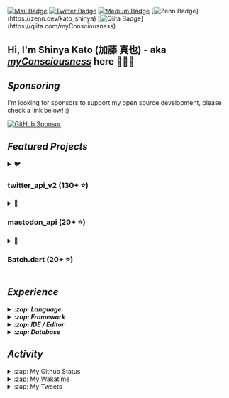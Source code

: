 [![Mail Badge](https://img.shields.io/badge/contact@shinyakato.dev-c14438?style=flat&logo=Gmail&logoColor=white&link=mailto:contact@shinyakato.dev)](mailto:contact@shinyakato.dev)
[![Twitter Badge](https://img.shields.io/badge/-@kato__shinya-1ca0f1?style=flat&labelColor=1ca0f1&logo=twitter&logoColor=white&link=https://twitter.com/kato__shinya)](https://twitter.com/kato__shinya)
[![Medium Badge](https://img.shields.io/badge/-@kato.shinya.dev-000000?style=flat&labelColor=000000&logo=medium&logoColor=white&link=https://medium.com/@kato.shinya.dev)](https://medium.com/@kato.shinya.dev)
[![Zenn Badge](https://img.shields.io/badge/-@kato_shinya-1ca0f1?style=flat&labelColor=1ca0f1&logo=zenn&logoColor=white&link=[https://medium.com/@kato.shinya.dev](https://zenn.dev/kato_shinya))](https://zenn.dev/kato_shinya)
[![Qiita Badge](https://img.shields.io/badge/-@kato_shinya-green?style=flat&labelColor=green&logo=qiita&logoColor=white&link=[https://qiita.com/myConsciousness](https://qiita.com/myConsciousness))](https://qiita.com/myConsciousness)

## Hi, I'm Shinya Kato (加藤 真也) - aka [**_myConsciousness_**](https://github.com/myConsciousness/) here 👋👨‍💻

## **_Sponsoring_**

I'm looking for sponsors to support my open source development, please check a link below! :)

[![GitHub Sponsor](https://img.shields.io/static/v1?label=Sponsor&message=%E2%9D%A4&logo=GitHub&color=ff69b4)](https://github.com/sponsors/myConsciousness)

## **_Featured Projects_**

<details>
  <summary>🐦 <b><h3>twitter_api_v2 (130+ ⭐)</h3></b></summary>
  <div>
    <p align="center">
      <a href="https://github.com/twitter-dart/twitter-api-v2">
        <img alt="twitter_api_v2" width="500px" src="https://user-images.githubusercontent.com/13072231/199728866-202b9742-d58e-4667-b046-e8096efd2339.png">
      </a>
    </p>
  </div>
  
  <h4><b>Highlights</b> ✨</h4>
  
✅ The **wrapper library** for **[Twitter API v2.0](https://developer.twitter.com/en/docs/twitter-api)**. </br>
✅ **Easily integrates** with the **Dart** & **Flutter** apps. </br>
✅ Provides response objects with a **guaranteed safe types.** </br>
✅ Supports **[all endpoints](https://developer.twitter.com/en/docs/api-reference-index)**. </br>
✅ Support **all request parameters and response fields**.</br>
✅ Supports **high-performance streaming** endpoints. </br>
✅ Supports **[expansions](https://developer.twitter.com/en/docs/twitter-api/expansions)** and **[fields](https://developer.twitter.com/en/docs/twitter-api/fields)** features. </br>
✅ **Well documented** and **well tested**.</br>
✅ Supports the powerful **automatic retry**.</br>
✅ Supports for **large media uploads** (image, gif, video).</br>
✅ Supports **safe and powerful paging** feature.

- [Repository](https://github.com/twitter-dart/twitter-api-v2)
- [Pub.dev](https://pub.dev/packages/twitter_api_v2)

</details>

<details>
  <summary>🦣 <b><h3>mastodon_api (20+ ⭐)</h3></b></summary>
  <div>
    <p align="center">
      <a href="https://github.com/mastodon-dart/mastodon-api">
        <img alt="twitter_api_v2" width="500px" src="https://user-images.githubusercontent.com/13072231/202892481-5b9c8a39-ef55-4dca-a912-e298beb635ca.png">
      </a>
    </p>
  </div>
 
  <h4><b>Highlights</b> ✨</h4>
  
✅ The **wrapper library** for **[Mastodon API](https://docs.joinmastodon.org/client/intro/)**. </br>
✅ **Easily integrates** with the **Dart** & **Flutter** apps. </br>
✅ Provides response objects with a **guaranteed safe types.** </br>
✅ **Well documented** and **well tested**.</br>
✅ Supports **v1 and v2 endpoints**.</br>
✅ Supports the powerful **automatic retry**.</br>

- [Repository](https://github.com/mastodon-dart/mastodon-api)
- [Pub.dev](https://pub.dev/packages/mastodon_api)

</details>

<details>
  <summary>🚀 <b><h3>Batch.dart (20+ ⭐)</h3></b></summary>
  <div>
    <p align="center">
      <a href="https://github.com/batch-dart/batch.dart">
        <img alt="batch" width="300px" src="https://user-images.githubusercontent.com/13072231/157616062-6208b014-e104-49f4-8227-b491b7ef6d42.png">
      </a>
    </p>
  </div>
  
  <h4><b>Highlights</b> ✨</h4>
  
✅ **Job Scheduling Framework** running on **Dart VM**. </br>
✅ **Easily schedules** with a combination of **Job**, **Step**, and **Task**. </br>
✅ Supports **job scheduling in [Cron](https://en.wikipedia.org/wiki/Cron)** format. </br>
✅ Supports **convenient logging functions** as a standard. </br>
✅ Supports the **parallel processing**. </br>
✅ Supports **conditional branching** of schedules. </br>
✅ Supports the **customizable retry feature**.

- [Repository](https://github.com/batch-dart/batch.dart)
- [Pub.dev](https://pub.dev/packages/batch)

</details>

## **_Experience_**

<details>
  <summary><b><em>:zap: Language</em></b></summary>

![C](https://img.shields.io/badge/c-%2300599C.svg?style=for-the-badge&logo=c&logoColor=white)
![C++](https://img.shields.io/badge/c++-%2300599C.svg?style=for-the-badge&logo=c%2B%2B&logoColor=white)
![Go](https://img.shields.io/badge/go-%2300ADD8.svg?style=for-the-badge&logo=go&logoColor=white)
![Java](https://img.shields.io/badge/java-%23ED8B00.svg?style=for-the-badge&logo=java&logoColor=white)
![Kotlin](https://img.shields.io/badge/kotlin-%230095D5.svg?style=for-the-badge&logo=kotlin&logoColor=white)
![Python](https://img.shields.io/badge/python-3670A0?style=for-the-badge&logo=python&logoColor=ffdd54)
![Dart](https://img.shields.io/badge/dart-%230175C2.svg?style=for-the-badge&logo=dart&logoColor=white)
![Apache Groovy](https://img.shields.io/badge/Apache%20Groovy-4298B8.svg?style=for-the-badge&logo=Apache+Groovy&logoColor=white)
![HTML5](https://img.shields.io/badge/html5-%23E34F26.svg?style=for-the-badge&logo=html5&logoColor=white)
![CSS3](https://img.shields.io/badge/css3-%231572B6.svg?style=for-the-badge&logo=css3&logoColor=white)
![JavaScript](https://img.shields.io/badge/javascript-%23323330.svg?style=for-the-badge&logo=javascript&logoColor=%23F7DF1E)
![TypeScript](https://img.shields.io/badge/typescript-%23007ACC.svg?style=for-the-badge&logo=typescript&logoColor=white)
![Markdown](https://img.shields.io/badge/markdown-%23000000.svg?style=for-the-badge&logo=markdown&logoColor=white)

</details>

<details>
  <summary><b><em>:zap: Framework</em></b></summary>

![Flutter](https://img.shields.io/badge/Flutter-%2302569B.svg?style=for-the-badge&logo=Flutter&logoColor=white)
![React Native](https://img.shields.io/badge/react_native-%2320232a.svg?style=for-the-badge&logo=react&logoColor=%2361DAFB)
![Spring](https://img.shields.io/badge/spring-%236DB33F.svg?style=for-the-badge&logo=spring&logoColor=white)
![Thymeleaf](https://img.shields.io/badge/Thymeleaf-%23005C0F.svg?style=for-the-badge&logo=Thymeleaf&logoColor=white)
![.Net](https://img.shields.io/badge/.NET-5C2D91?style=for-the-badge&logo=.net&logoColor=white)
![Bootstrap](https://img.shields.io/badge/bootstrap-%23563D7C.svg?style=for-the-badge&logo=bootstrap&logoColor=white)
![SASS](https://img.shields.io/badge/SASS-hotpink.svg?style=for-the-badge&logo=SASS&logoColor=white)
![jQuery](https://img.shields.io/badge/jquery-%230769AD.svg?style=for-the-badge&logo=jquery&logoColor=white)
![JWT](https://img.shields.io/badge/JWT-black?style=for-the-badge&logo=JSON%20web%20tokens)
![Chart.js](https://img.shields.io/badge/chart.js-F5788D.svg?style=for-the-badge&logo=chart.js&logoColor=white)

</details>

<details>
  <summary><b><em>:zap: IDE / Editor</em></b></summary>

![Visual Studio Code](https://img.shields.io/badge/Visual%20Studio%20Code-0078d7.svg?style=for-the-badge&logo=visual-studio-code&logoColor=white)
![Android Studio](https://img.shields.io/badge/Android%20Studio-3DDC84.svg?style=for-the-badge&logo=android-studio&logoColor=white)
![IntelliJ IDEA](https://img.shields.io/badge/IntelliJIDEA-000000.svg?style=for-the-badge&logo=intellij-idea&logoColor=white)
![Eclipse](https://img.shields.io/badge/Eclipse-FE7A16.svg?style=for-the-badge&logo=Eclipse&logoColor=white)
![Visual Studio](https://img.shields.io/badge/Visual%20Studio-5C2D91.svg?style=for-the-badge&logo=visual-studio&logoColor=white)
![Atom](https://img.shields.io/badge/Atom-%2366595C.svg?style=for-the-badge&logo=atom&logoColor=white)

</details>

<details>
  <summary><b><em>:zap: Database</em></b></summary>

![Oracle](https://img.shields.io/badge/Oracle-F80000?style=for-the-badge&logo=oracle&logoColor=white)
![MySQL](https://img.shields.io/badge/mysql-%2300f.svg?style=for-the-badge&logo=mysql&logoColor=white)
![MongoDB](https://img.shields.io/badge/MongoDB-%234ea94b.svg?style=for-the-badge&logo=mongodb&logoColor=white)
![SQLite](https://img.shields.io/badge/sqlite-%2307405e.svg?style=for-the-badge&logo=sqlite&logoColor=white)

</details>

## **_Activity_**

<details>
  <summary>:zap: My Github Status</summary>

[![trophy](https://github-profile-trophy.vercel.app/?username=myConsciousness&theme=gruvbox&include_all_commits=true&count_private=true)](https://github-profile-trophy.vercel.app/?username=myConsciousness&margin-w=15&include_all_commits=true&count_private=true)

<p>
  <img height="180em" src="https://github-readme-streak-stats.herokuapp.com/?user=myConsciousness&layout=compact&theme=gruvbox" alt="myConsciousness" />
</p>

<div>
  <img height="180em" src="https://github-readme-stats.vercel.app/api?username=myConsciousness&count_private=true&theme=gruvbox&show_icons=true&include_all_commits=true&count_private=true"/>
  <img height="180em" src="https://github-readme-stats.vercel.app/api/top-langs/?username=myConsciousness&layout=compact&langs_count=7&theme=gruvbox"/>
</details>

<details>
  <summary>:zap: My Wakatime</summary>

[![willianrod's wakatime stats](https://github-readme-stats.vercel.app/api/wakatime?username=myConsciousness&theme=gruvbox)](https://github.com/anuraghazra/github-readme-stats)

</details>

<details>
  <summary>:zap: My Tweets</summary>

  <!-- MY-TWEETS:START - Do not remove or modify this section -->> [![Shinya Kato's avatar](https://pbs.twimg.com/profile_images/1604051579568623617/kH-2J1m8_normal.jpg)
[Shinya Kato](https://twitter.com/kato__shinya) [@kato__shinya](https://twitter.com/kato__shinya) [2022-12-19T12:22:15.000Z](https://twitter.com/kato__shinya/status/1604814367043657728)
>
> I prefer community timeline
>
> [![Reply](./images/reply_light.svg#gh-light-mode-only 'Reply')](https://twitter.com/intent/tweet?in_reply_to=1604814367043657728#gh-light-mode-only)[![Reply](./images/reply.svg#gh-dark-mode-only 'Reply')](https://twitter.com/intent/tweet?in_reply_to=1604814367043657728#gh-dark-mode-only)&emsp;[![Retweet](./images/retweet_light.svg#gh-light-mode-only 'Retweet')](https://twitter.com/intent/retweet?tweet_id=1604814367043657728#gh-light-mode-only)[![Retweet](./images/retweet.svg#gh-dark-mode-only 'Retweet')](https://twitter.com/intent/retweet?tweet_id=1604814367043657728#gh-dark-mode-only)&emsp;[![Like](./images/like_light.svg#gh-light-mode-only 'Like')](https://twitter.com/intent/favorite?tweet_id=1604814367043657728#gh-light-mode-only)[![Like](./images/like.svg#gh-dark-mode-only 'Like')](https://twitter.com/intent/favorite?tweet_id=1604814367043657728#gh-dark-mode-only)

---
> [![Shinya Kato's avatar](https://pbs.twimg.com/profile_images/1604051579568623617/kH-2J1m8_normal.jpg)
[Shinya Kato](https://twitter.com/kato__shinya) [@kato__shinya](https://twitter.com/kato__shinya) [2022-12-19T12:21:55.000Z](https://twitter.com/kato__shinya/status/1604814282134151168)
>
> Why #TwitterAPI has not endpoints for community service?
>
> [![Reply](./images/reply_light.svg#gh-light-mode-only 'Reply')](https://twitter.com/intent/tweet?in_reply_to=1604814282134151168#gh-light-mode-only)[![Reply](./images/reply.svg#gh-dark-mode-only 'Reply')](https://twitter.com/intent/tweet?in_reply_to=1604814282134151168#gh-dark-mode-only)&emsp;[![Retweet](./images/retweet_light.svg#gh-light-mode-only 'Retweet')](https://twitter.com/intent/retweet?tweet_id=1604814282134151168#gh-light-mode-only)[![Retweet](./images/retweet.svg#gh-dark-mode-only 'Retweet')](https://twitter.com/intent/retweet?tweet_id=1604814282134151168#gh-dark-mode-only)&emsp;[![Like](./images/like_light.svg#gh-light-mode-only 'Like')](https://twitter.com/intent/favorite?tweet_id=1604814282134151168#gh-light-mode-only)[![Like](./images/like.svg#gh-dark-mode-only 'Like')](https://twitter.com/intent/favorite?tweet_id=1604814282134151168#gh-dark-mode-only)

---
> [![Shinya Kato's avatar](https://pbs.twimg.com/profile_images/1604051579568623617/kH-2J1m8_normal.jpg)
[Shinya Kato](https://twitter.com/kato__shinya) [@kato__shinya](https://twitter.com/kato__shinya) [2022-12-19T03:42:56.000Z](https://twitter.com/kato__shinya/status/1604683676788219907)
>
> It’s funny if @elonmusk uses bots to vote him
>
> [![Reply](./images/reply_light.svg#gh-light-mode-only 'Reply')](https://twitter.com/intent/tweet?in_reply_to=1604683676788219907#gh-light-mode-only)[![Reply](./images/reply.svg#gh-dark-mode-only 'Reply')](https://twitter.com/intent/tweet?in_reply_to=1604683676788219907#gh-dark-mode-only)&emsp;[![Retweet](./images/retweet_light.svg#gh-light-mode-only 'Retweet')](https://twitter.com/intent/retweet?tweet_id=1604683676788219907#gh-light-mode-only)[![Retweet](./images/retweet.svg#gh-dark-mode-only 'Retweet')](https://twitter.com/intent/retweet?tweet_id=1604683676788219907#gh-dark-mode-only)&emsp;[![Like](./images/like_light.svg#gh-light-mode-only 'Like')](https://twitter.com/intent/favorite?tweet_id=1604683676788219907#gh-light-mode-only)[![Like](./images/like.svg#gh-dark-mode-only 'Like')](https://twitter.com/intent/favorite?tweet_id=1604683676788219907#gh-dark-mode-only)

---
> [![Shinya Kato's avatar](https://pbs.twimg.com/profile_images/1604051579568623617/kH-2J1m8_normal.jpg)
[Shinya Kato](https://twitter.com/kato__shinya) [@kato__shinya](https://twitter.com/kato__shinya) [2022-12-19T02:40:03.000Z](https://twitter.com/kato__shinya/status/1604667852430004224)
>
> Vote https://t.co/3OaEEGAPPo
>
> [![Reply](./images/reply_light.svg#gh-light-mode-only 'Reply')](https://twitter.com/intent/tweet?in_reply_to=1604667852430004224#gh-light-mode-only)[![Reply](./images/reply.svg#gh-dark-mode-only 'Reply')](https://twitter.com/intent/tweet?in_reply_to=1604667852430004224#gh-dark-mode-only)&emsp;[![Retweet](./images/retweet_light.svg#gh-light-mode-only 'Retweet')](https://twitter.com/intent/retweet?tweet_id=1604667852430004224#gh-light-mode-only)[![Retweet](./images/retweet.svg#gh-dark-mode-only 'Retweet')](https://twitter.com/intent/retweet?tweet_id=1604667852430004224#gh-dark-mode-only)&emsp;[![Like](./images/like_light.svg#gh-light-mode-only 'Like')](https://twitter.com/intent/favorite?tweet_id=1604667852430004224#gh-light-mode-only)[![Like](./images/like.svg#gh-dark-mode-only 'Like')](https://twitter.com/intent/favorite?tweet_id=1604667852430004224#gh-dark-mode-only)

---
> [![Shinya Kato's avatar](https://pbs.twimg.com/profile_images/1604051579568623617/kH-2J1m8_normal.jpg)
[Shinya Kato](https://twitter.com/kato__shinya) [@kato__shinya](https://twitter.com/kato__shinya) [2022-12-19T02:11:02.000Z](https://twitter.com/kato__shinya/status/1604660547626012672)
>
> Isn't #Twitter's competitor every social networking site in the world? It is like the #Nazis that only #Mastodon is subject to regulation.
>
> [![Reply](./images/reply_light.svg#gh-light-mode-only 'Reply')](https://twitter.com/intent/tweet?in_reply_to=1604660547626012672#gh-light-mode-only)[![Reply](./images/reply.svg#gh-dark-mode-only 'Reply')](https://twitter.com/intent/tweet?in_reply_to=1604660547626012672#gh-dark-mode-only)&emsp;[![Retweet](./images/retweet_light.svg#gh-light-mode-only 'Retweet')](https://twitter.com/intent/retweet?tweet_id=1604660547626012672#gh-light-mode-only)[![Retweet](./images/retweet.svg#gh-dark-mode-only 'Retweet')](https://twitter.com/intent/retweet?tweet_id=1604660547626012672#gh-dark-mode-only)&emsp;[![Like](./images/like_light.svg#gh-light-mode-only 'Like')](https://twitter.com/intent/favorite?tweet_id=1604660547626012672#gh-light-mode-only)[![Like](./images/like.svg#gh-dark-mode-only 'Like')](https://twitter.com/intent/favorite?tweet_id=1604660547626012672#gh-dark-mode-only)
<!-- MY-TWEETS:END -->
</details>
